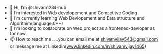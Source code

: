 - 👋 Hi, I’m @shivam1234-hub
- 👀 I’m interested in Web developement and Competitve Coding
- 🌱 I’m currently learning Web Devlopement and Data structure and Algorithim(language:C++) 
- 💞️ I’m looking to collaborate on Web project as a frontened-devloper as for now.
- 📫 How to reach me .....you can email me at shivamvijay543@gmail.com or message me at Linkedin(www.linkedin.com/in/shivamvijay1465)

